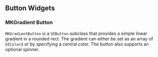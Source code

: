 ## Button Widgets

### MKGradient Button 
`MKGradientButton` is a `UIButton` subclass that provides a simple linear gradient in a rounded rect. The gradient can either be set as an array of `UIColor`s or by specifying a central color. The button also supports an optional spinner.
